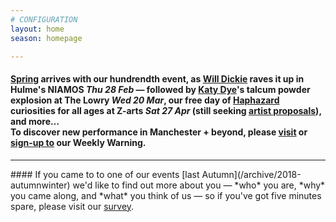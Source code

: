 ```yaml
---
# CONFIGURATION
layout: home
season: homepage

---
```

#### [Spring](/current/2019-springsummer) arrives with our hundrendth event, as [Will Dickie](/current/2019-springsummer/dickie) raves it up in Hulme's NIAMOS *Thu 28 Feb* — followed by [Katy Dye](/current/2019-springsummer/dye)'s talcum powder explosion at The Lowry *Wed 20 Mar*, our free day of [Haphazard](/current/2019-haphazard) curiosities for all ages at Z-arts *Sat 27 Apr* (still seeking [artist proposals](/hab/haphazard)), and more…<br>To discover new performance in Manchester + beyond, please <a href="http://wordofwarning.posthaven.com" target="_blank">visit</a> or <a href="http://eepurl.com/i_Odb" target="_blank">sign-up to</a> our Weekly Warning.          
<hr>               
#### If you came to to one of our events [last Autumn](/archive/2018-autumnwinter) we'd like to find out more about you — *who* you are, *why* you came along, and *what* you think of us — so if you've got five minutes spare, please visit our <a href="http://research.audiencesurveys.org/s.asp?k=152950990710" target="_blank">survey</a>.
